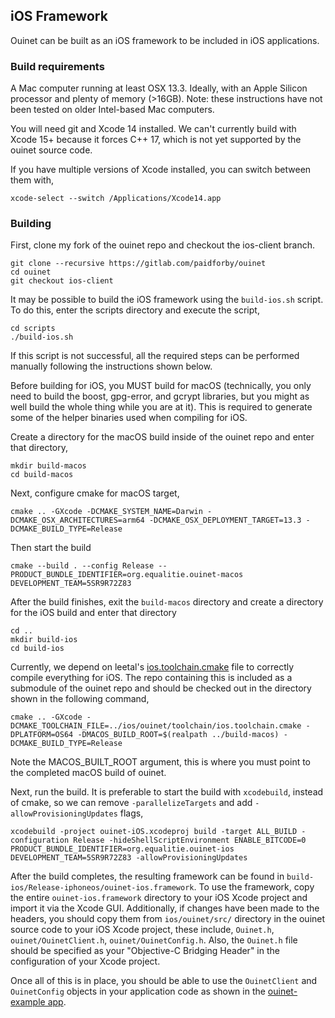 ## iOS Framework

Ouinet can be built as an iOS framework to be included in iOS applications.

### Build requirements

A Mac computer running at least OSX 13.3. Ideally, with an Apple Silicon
processor and plenty of memory (>16GB). Note: these instructions have 
not been tested on older Intel-based Mac computers.

You will need git and Xcode 14 installed. We can't currently build with Xcode 15+ 
because it forces C++ 17, which is not yet supported by the ouinet source code.

If you have multiple versions of Xcode installed, you can switch between them with,
```
xcode-select --switch /Applications/Xcode14.app
```

### Building

First, clone my fork of the ouinet repo and checkout the ios-client branch.

```
git clone --recursive https://gitlab.com/paidforby/ouinet
cd ouinet
git checkout ios-client
```

It may be possible to build the iOS framework using the `build-ios.sh` script.
To do this, enter the scripts directory and execute the script,
```
cd scripts
./build-ios.sh
```

If this script is not successful, all the required steps can be performed manually
following the instructions shown below.  

Before building for iOS, you MUST build for macOS (technically, you only need to 
build the boost, gpg-error, and gcrypt libraries, but you might as well build the 
whole thing while you are at it). This is required to generate some of the helper 
binaries used when compiling for iOS.  

Create a directory for the macOS build inside of the ouinet repo and enter that directory,
```
mkdir build-macos
cd build-macos
```

Next, configure cmake for macOS target,
```
cmake .. -GXcode -DCMAKE_SYSTEM_NAME=Darwin -DCMAKE_OSX_ARCHITECTURES=arm64 -DCMAKE_OSX_DEPLOYMENT_TARGET=13.3 -DCMAKE_BUILD_TYPE=Release
```

Then start the build
```
cmake --build . --config Release -- PRODUCT_BUNDLE_IDENTIFIER=org.equalitie.ouinet-macos DEVELOPMENT_TEAM=5SR9R72Z83
```

After the build finishes, exit the `build-macos` directory and create a directory 
for the iOS build and enter that directory
```
cd ..
mkdir build-ios
cd build-ios
```
Currently, we depend on leetal's [ios.toolchain.cmake](https://github.com/leetal/ios-cmake) 
file to correctly compile everything for iOS. The repo containing this is included 
as a submodule of the ouinet repo and should be checked out in the directory shown 
in the following command,
```
cmake .. -GXcode -DCMAKE_TOOLCHAIN_FILE=../ios/ouinet/toolchain/ios.toolchain.cmake -DPLATFORM=OS64 -DMACOS_BUILD_ROOT=$(realpath ../build-macos) -DCMAKE_BUILD_TYPE=Release
```
Note the MACOS_BUILT_ROOT argument, this is where you must point to the completed 
macOS build of ouinet.  

Next, run the build. It is preferable to start the build with `xcodebuild`, instead of cmake,
so we can remove `-parallelizeTargets` and add `-allowProvisioningUpdates` flags,
```
xcodebuild -project ouinet-iOS.xcodeproj build -target ALL_BUILD -configuration Release -hideShellScriptEnvironment ENABLE_BITCODE=0 PRODUCT_BUNDLE_IDENTIFIER=org.equalitie.ouinet-ios DEVELOPMENT_TEAM=5SR9R72Z83 -allowProvisioningUpdates
```

After the build completes, the resulting framework can be found in 
`build-ios/Release-iphoneos/ouinet-ios.framework`. To use the framework, copy the 
entire `ouinet-ios.framework` directory to your iOS Xcode project and import it via 
the Xcode GUI. Additionally, if changes have been made to the headers, you should 
copy them from `ios/ouinet/src/` directory in the ouinet source code to your iOS Xcode 
project, these include, `Ouinet.h`, `ouinet/OuinetClient.h`, `ouinet/OuinetConfig.h`. 
Also, the `Ouinet.h` file should be specified as your "Objective-C Bridging Header" in 
the configuration of your Xcode project.  

Once all of this is in place, you should be able to use the `OuinetClient` and 
`OuinetConfig` objects in your application code as shown in the [ouinet-example app](https://gitlab.com/equalitie/ouinetclient-ios).